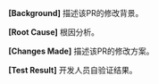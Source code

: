 <!--
PR标题格式: "type(module|feature): PR修改的简短描述"， 其中module(模块名)或者feature(特性名)的描述是可选项。
其中type可以是如下之一:
    feat: 新特性；      fix: bug修复；                    perf: 性能优化；            refactor: 代码重构；
    revert: 代码回退；  test: 用于新增或更新测试用例；      docs: 文档或注释修改；      style: 代码格式修改；
    sync: 代码同步；    chore: 不容易归类的修改；
例子: "docs(template): 增加PR和Issue的模板"。
注意: 提交代码时删除此部分。
-->

**[Background]**
描述该PR的修改背景。

**[Root Cause]**
根因分析。

**[Changes Made]**
描述该PR的修改方案。

**[Test Result]**
开发人员自验证结果。
